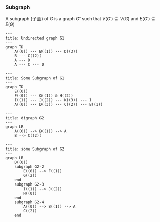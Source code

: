 ### Subgraph
A subgraph (子圖) of $G$ is a graph $G’$ such that $V(G’)⊆V(G)$ and $E(G’) ⊆ E(G)$
```mermaid
---
title: Undirected graph G1
---
graph TD
	A((0)) --- B((1)) --- D((3))
	B --- C((2))
	A --- D
	A --- C --- D
```
```mermaid 
---
title: Some Subgraph of G1
---
graph TD
	E((0))
	F((0)) --- G((1)) & H((2))
	I((1)) --- J((2)) --- K((3)) --- I
	A((0)) --- D((3)) --- C((2)) --- B((1))
```
```mermaid
---
title: digraph G2
---
graph LR
	A((0)) --> B((1)) --> A
	B --> C((2))
```
```mermaid
---
title: some Subgraph of G2
---
graph LR
	D((0))
	subgraph G2-2 
		E((0)) --> F((1)) 
		G((2))
	end
	subgraph G2-3
		I((1)) --> J((2)) 
		H((0))
	end
	subgraph G2-4
		A((0)) --> B((1)) --> A
		C((2))
	end
```
